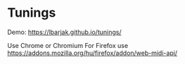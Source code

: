 # Tunings
Demo: https://lbarjak.github.io/tunings/

Use Chrome or Chromium
For Firefox use https://addons.mozilla.org/hu/firefox/addon/web-midi-api/

